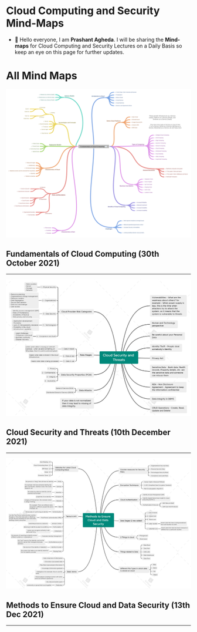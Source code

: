 # Cloud Computing and Security Mind-Maps

- 👋 Hello everyone, I am **Prashant Agheda**. I will be sharing the **Mind-maps** for Cloud Computing and Security Lectures on a Daily Basis so keep an eye on this page for further updates.


# All Mind Maps

![Mind Map 1](mindmaps/mindmap_1.png)
## Fundamentals of Cloud Computing (30th October 2021)
---


![Mind Map 2](mindmaps/mindmap_2.png)
## Cloud Security and Threats (10th December 2021)
---


![Mind Map 3](mindmaps/mindmap_3.png)
## Methods to Ensure Cloud and Data Security (13th Dec 2021)
---
